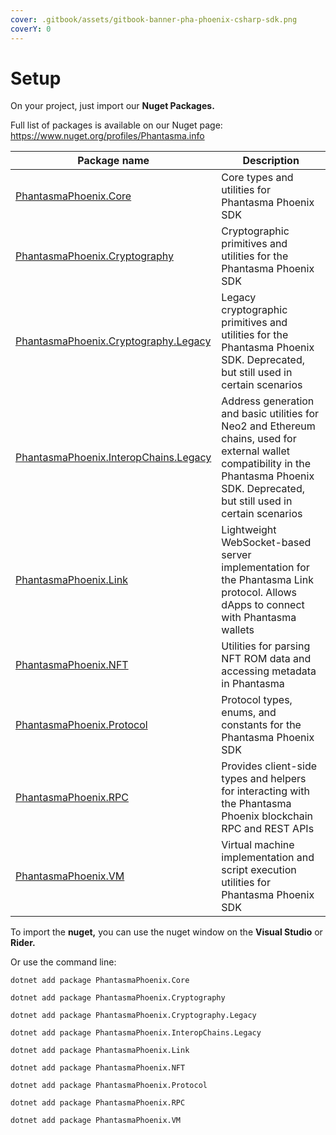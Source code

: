 ```yaml
---
cover: .gitbook/assets/gitbook-banner-pha-phoenix-csharp-sdk.png
coverY: 0
---
```


# Setup

On your project, just import our **Nuget Packages.**

Full list of packages is available on our Nuget page:
https://www.nuget.org/profiles/Phantasma.info

| Package name                           | Description       |
| ---------------------------------------| ----------------- |
| [PhantasmaPhoenix.Core](https://www.nuget.org/packages/PhantasmaPhoenix.Core) | Core types and utilities for Phantasma Phoenix SDK |
| [PhantasmaPhoenix.Cryptography](https://www.nuget.org/packages/PhantasmaPhoenix.Cryptography) | Cryptographic primitives and utilities for the Phantasma Phoenix SDK |
| [PhantasmaPhoenix.Cryptography.Legacy](https://www.nuget.org/packages/PhantasmaPhoenix.Cryptography.Legacy) | Legacy cryptographic primitives and utilities for the Phantasma Phoenix SDK. Deprecated, but still used in certain scenarios |
| [PhantasmaPhoenix.InteropChains.Legacy](https://www.nuget.org/packages/PhantasmaPhoenix.InteropChains.Legacy) | Address generation and basic utilities for Neo2 and Ethereum chains, used for external wallet compatibility in the Phantasma Phoenix SDK. Deprecated, but still used in certain scenarios |
| [PhantasmaPhoenix.Link](https://www.nuget.org/packages/PhantasmaPhoenix.Link) | Lightweight WebSocket-based server implementation for the Phantasma Link protocol. Allows dApps to connect with Phantasma wallets |
| [PhantasmaPhoenix.NFT](https://www.nuget.org/packages/PhantasmaPhoenix.NFT) | Utilities for parsing NFT ROM data and accessing metadata in Phantasma |
| [PhantasmaPhoenix.Protocol](https://www.nuget.org/packages/PhantasmaPhoenix.Protocol) | Protocol types, enums, and constants for the Phantasma Phoenix SDK  |
| [PhantasmaPhoenix.RPC](https://www.nuget.org/packages/PhantasmaPhoenix.RPC) | Provides client-side types and helpers for interacting with the Phantasma Phoenix blockchain RPC and REST APIs |
| [PhantasmaPhoenix.VM](https://www.nuget.org/packages/PhantasmaPhoenix.VM) | Virtual machine implementation and script execution utilities for Phantasma Phoenix SDK |



To import the **nuget,** you can use the nuget window on the **Visual Studio** or **Rider.**&#x20;

Or use the command line:

```
dotnet add package PhantasmaPhoenix.Core
```
```
dotnet add package PhantasmaPhoenix.Cryptography
```
```
dotnet add package PhantasmaPhoenix.Cryptography.Legacy
```
```
dotnet add package PhantasmaPhoenix.InteropChains.Legacy
```
```
dotnet add package PhantasmaPhoenix.Link
```
```
dotnet add package PhantasmaPhoenix.NFT
```
```
dotnet add package PhantasmaPhoenix.Protocol
```
```
dotnet add package PhantasmaPhoenix.RPC
```
```
dotnet add package PhantasmaPhoenix.VM
```

